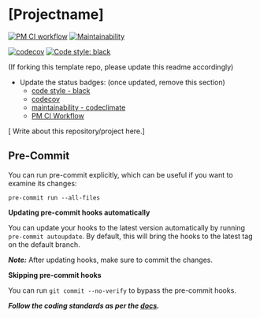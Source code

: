 # [Projectname]

[![PM CI workflow](https://github.com/predictionmachine/pm-coding-template/actions/workflows/pm-gh-actions.yml/badge.svg)](https://github.com/predictionmachine/pm-coding-template/actions/workflows/pm-gh-actions.yml)
[![Maintainability](https://api.codeclimate.com/v1/badges/e4cab5c6472ba0512bd0/maintainability)](https://codeclimate.com/repos/602750680b442f4c8d007eb0/maintainability)
<!-- see https://app.codecov.io/gh/predictionmachine/pm-coding-template/settings/badge -->
[![codecov](https://codecov.io/gh/predictionmachine/pm-coding-template/branch/main/graph/badge.svg?token=W1bAJ3l546)](https://codecov.io/gh/predictionmachine/pm-coding-template)
[![Code style: black](https://img.shields.io/badge/code%20style-black-000000.svg)](https://github.com/psf/black)

(If forking this template repo, please update this readme accordingly)

* Update the status badges: (once updated, remove this section)
  <!-- see https://github.com/psf/black#show-your-style -->
  * [code style - black](https://github.com/psf/black)
  <!-- see https://app.codecov.io/gh/predictionmachine/event-tools/settings/badge -->
  * [codecov](https://about.codecov.io/product/feature/badges/)
  <!-- see https://codeclimate.com/repos/602750680b442f4c8d007eb0/badges-->
  * [maintainability - codeclimate](https://codeclimate.com/github/codeclimate/codeclimate/badges)
  <!-- see https://docs.github.com/en/actions/managing-workflow-runs/adding-a-workflow-status-badge -->
  * [PM CI Workflow](https://github.com/predictionmachine/pm-coding-template/actions/workflows/pm-gh-actions.yml)

[ Write about this repository/project here.]

## Pre-Commit

You can run pre-commit explicitly, which can be useful if you want
to examine its changes:

```shell
pre-commit run --all-files
```

**Updating pre-commit hooks automatically**

You can update your hooks to the latest version automatically by running `pre-commit autoupdate`. By default, this will bring the hooks to the latest tag on the default branch.

***Note:*** After updating hooks, make sure to commit the changes.

**Skipping pre-commit hooks**

You can run `git commit --no-verify` to bypass the pre-commit hooks.

***Follow the coding standards as per the [docs](docs/coding-standard.md).***
